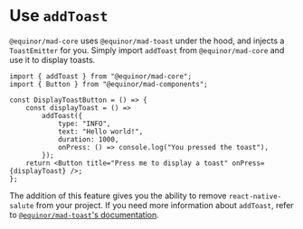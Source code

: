 # Use `addToast`

`@equinor/mad-core` uses `@equinor/mad-toast` under the hood, and injects a `ToastEmitter` for you.
Simply import `addToast` from `@equinor/mad-core` and use it to display toasts.

```tsx
import { addToast } from "@equinor/mad-core";
import { Button } from "@equinor/mad-components";

const DisplayToastButton = () => {
    const displayToast = () =>
        addToast({
            type: "INFO",
            text: "Hello world!",
            duration: 1000,
            onPress: () => console.log("You pressed the toast"),
        });
    return <Button title="Press me to display a toast" onPress={displayToast} />;
};
```

The addition of this feature gives you the ability to remove `react-native-salute` from your
project. If you need more information about `addToast`, refer to
[`@equinor/mad-toast`'s documentation](https://equinor.github.io/mad/docs/mad-toast/api).
